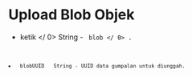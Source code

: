 # Upload Blob Objek

*  ketik </ 0>  String - <code> blob </ 0> .</li>
<li><code> blobUUID </ 0>  String - UUID data gumpalan untuk diunggah.</li>
</ul>